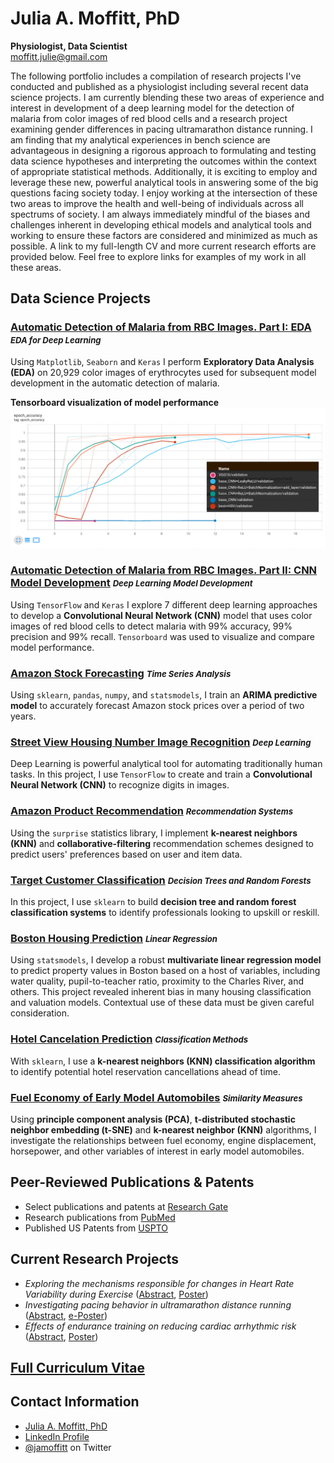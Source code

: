 # Julia A. Moffitt, PhD
**Physiologist, Data Scientist**<br />
[moffitt.julie@gmail.com](moffitt.julie@gmail.com)

The following portfolio includes a compilation of research projects
I've conducted and published as a physiologist including several recent
data science projects. I am currently blending
these two areas of experience and interest in development of a deep learning model for the detection of malaria from color images of red blood cells and a research project examining gender differences in pacing ultramarathon distance running. I am finding that my analytical experiences in bench science are advantageous in designing a rigorous approach to formulating and testing data science hypotheses and interpreting the outcomes within the context of appropriate statistical methods.  Additionally, it is exciting to employ and leverage these new, powerful analytical tools in answering some of the big questions facing society today.  I enjoy working at the intersection of these two areas to improve the health and well-being of individuals across all spectrums of society.  I am always immediately mindful of the biases and challenges inherent in developing ethical models and analytical tools and working to ensure these factors are considered and minimized as much as possible.  A link to my full-length CV and more current research efforts are provided below. Feel free to explore links for examples of my work in all these areas. 

## Data Science Projects 

### [Automatic Detection of Malaria from RBC Images.  Part I: EDA](https://github.com/jamoffitt67/jamoffitt67.github.io/blob/a021c5adb71bfac327e102c103356a7a6bcd2559/Optimization%20of%20a%20CNN%20model%20for%20detection%20of%20malaria%20in%20erythrocytes.%20%20Part%20I_Exploratory%20Data%20Analysis%20(1).ipynb) <i style="font-size:0.8em">EDA for Deep Learning</i>
Using `Matplotlib`, `Seaborn` and `Keras` I perform **Exploratory Data Analysis (EDA)** on 20,929 color images of erythrocytes used for subsequent model development in the automatic detection of malaria. 

**Tensorboard visualization of model performance**
![Tensorboard visualization](Picture1.png)

### [Automatic Detection of Malaria from RBC Images.  Part II: CNN Model Development](https://github.com/jamoffitt67/jamoffitt67.github.io/blob/b5fdde444e4cc1db08e63ee14804f013f6fd2071/Part%20II_Optimization%20of%20CNN%20model%20for%20automatic%20detection%20of%20malaria.ipynbSubsequently) <i style="font-size:0.8em">Deep Learning Model Development</i> 
Using `TensorFlow` and `Keras` I explore 7 different deep learning approaches to develop a **Convolutional Neural Network (CNN)** model that uses color images of red blood cells to detect malaria with 99% accuracy, 99% precision and 99% recall. `Tensorboard` was used to visualize and compare model performance.

### [Amazon Stock Forecasting](https://github.com/jamoffitt67/jamoffitt67.github.io/blob/ad1f0adbf8dcf670e4a7a550b551cbde5f0ed41d/Amazon_Stock_Project_Time_Series_PF.ipynb) <i style="font-size:0.8em">Time Series Analysis</i>
Using `sklearn`, `pandas`, `numpy`, and `statsmodels`, I train
an **ARIMA predictive model** to accurately forecast Amazon stock
prices over a period of two years.

### [Street View Housing Number Image Recognition](https://github.com/jamoffitt67/jamoffitt67.github.io/blob/f3524873b9821502743b54be20b181b5c8dfd339/CNN_Project_SVHN_PF.ipynb) <i style="font-size:0.8em">Deep Learning</i>
Deep Learning is powerful analytical tool for automating
traditionally human tasks. In this project, I use `TensorFlow` to
create and train a **Convolutional Neural Network (CNN)** to
recognize digits in images.

### [Amazon Product Recommendation](https://github.com/jamoffitt67/jamoffitt67.github.io/blob/237f3589eb018c249bc148b62274d389c595a264/Amazon_Recommendation_System_PF.ipynb) <i style="font-size:0.8em">Recommendation Systems</i>
Using the `surprise` statistics library, I implement **k-nearest
neighbors (KNN)** and **collaborative-filtering** recommendation
schemes designed to predict users' preferences based on user and
item data.

### [Target Customer Classification](https://github.com/jamoffitt67/jamoffitt67.github.io/blob/0f563df8428e368fee922da06b9c75684142f635/Classification_Decision_Tree_Random_Forests_PF.ipynb) <i style="font-size:0.8em">Decision Trees and Random Forests</i>
In this project, I use `sklearn` to build **decision tree and random
forest classification systems** to identify professionals looking to
upskill or reskill.

### [Boston Housing Prediction](https://github.com/jamoffitt67/jamoffitt67.github.io/blob/3b4945b507e96735f04cc0ea0c967ea7c3fca7c1/Boston_house_price_prediction_pf%20(1).ipynb) <i style="font-size:0.8em">Linear Regression</i>
Using `statsmodels`, I develop a robust **multivariate linear
regression model** to predict property values in Boston based on a
host of variables, including water quality, pupil-to-teacher ratio,
proximity to the Charles River, and others. This project revealed inherent bias in many housing classification and valuation models. Contextual use of these data must be given careful consideration.

### [Hotel Cancelation Prediction](https://github.com/jamoffitt67/jamoffitt67.github.io/blob/911d9bfa8e69cacd34581273895c59a583cee566/Project_Classification_Hotel_Cancelation_PF%20(1).ipynb) <i style="font-size:0.8em">Classification Methods</i>
With `sklearn`, I use a **k-nearest neighbors (KNN) classification
algorithm** to identify potential hotel reservation cancellations
ahead of time.

### [Fuel Economy of Early Model Automobiles](https://github.com/jamoffitt67/jamoffitt67.github.io/blob/668415aa6991a606b6be1dfb3ca4f5193e4477ba/PCA_tSNE_MPG_explore_PF.ipynb) <i style="font-size:0.8em">Similarity Measures</i>
Using **principle component analysis (PCA)**, **t-distributed stochastic neighbor embedding (t-SNE)** and
**k-nearest neighbor (KNN)** algorithms, I investigate the
relationships between fuel economy, engine displacement, horsepower,
and other variables of interest in early model automobiles.

## Peer-Reviewed Publications & Patents

- Select publications and patents at [Research Gate](https://www.researchgate.net/profile/Julia-Moffitt/research)
- Research publications from [PubMed](https://pubmed.ncbi.nlm.nih.gov/?term=(cardio)%20AND%20(Moffitt%2C%20JA%5BAuthor%5D)&sort=date)
- Published US Patents from [USPTO](https://patft.uspto.gov/netacgi/nph-Parser?Sect1=PTO2&Sect2=HITOFF&p=1&u=%2Fnetahtml%2FPTO%2Fsearch-bool.html&r=0&f=S&l=50&TERM1=Moffitt&FIELD1=INNM&co1=AND&TERM2=Cardiac+Pacemakers&FIELD2=ASNM&d=PTXT)

## Current Research Projects
- *Exploring the mechanisms responsible for changes in Heart Rate Variability during Exercise* ([Abstract](https://digitalcommons.wku.edu/ijesab/vol11/iss7/36/), [Poster](https://github.com/jamoffitt67/jamoffitt67.github.io/blob/96c91f6bcc84fdfd34c489776dfc8f3d402456c4/Stevens%20Pham%20Le%20CSACSM%20Poster%20.pdf))
- *Investigating pacing behavior in ultramarathon distance running* ([Abstract](https://journals.lww.com/acsm-msse/Fulltext/2021/08001/Women_Pace_Better_Than_Men_In_A_100_mile_Distance.108.aspx), [e-Poster](https://github.com/jamoffitt67/jamoffitt67.github.io/blob/0805888d0e508bc704e7452c6fb738d92110e5fd/ACSM%20Conference%20Poster%20FINAL%202021.pdf))
- *Effects of endurance training on reducing cardiac arrhythmic risk* ([Abstract](https://journals.lww.com/acsm-msse/Fulltext/2014/05001/Exercise_Training_Results_in_Reduced_Arrhythmic.2024.aspx), [Poster](https://github.com/jamoffitt67/jamoffitt67.github.io/blob/d5afde8a79ee271431fb3bdc76443fdfc5bea512/ACSM%202014%20Poster.pdf))

## [Full Curriculum Vitae](https://github.com/jamoffitt67/jamoffitt67.github.io/blob/672a32af6b2ffd85bac03411726a87a25915b26e/JuliaAMoffittCV%20Current%202.5.22.pdf)


## Contact Information
- [Julia A. Moffitt, PhD](mailto:moffitt.julie@gmail.com)
- [LinkedIn Profile](https://www.linkedin.com/in/julia-moffitt-2014a53/)
- [@jamoffitt](https://twitter.com/jamoffitt) on Twitter
